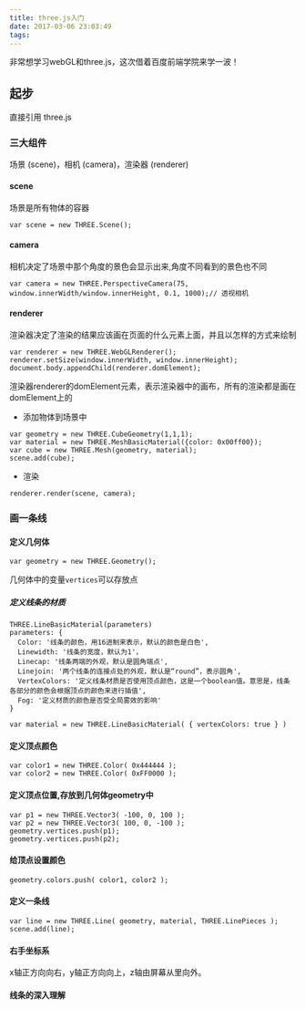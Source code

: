 ```yaml
---
title: three.js入门
date: 2017-03-06 23:03:49
tags:
---
```

非常想学习webGL和three.js，这次借着百度前端学院来学一波！

<!--more-->

## 起步
直接引用 three.js

### 三大组件
场景 (scene)，相机 (camera)，渲染器 (renderer)

#### scene
场景是所有物体的容器
```
var scene = new THREE.Scene();
```

#### camera
相机决定了场景中那个角度的景色会显示出来,角度不同看到的景色也不同
```
var camera = new THREE.PerspectiveCamera(75, window.innerWidth/window.innerHeight, 0.1, 1000);// 透视相机
```

#### renderer
渲染器决定了渲染的结果应该画在页面的什么元素上面，并且以怎样的方式来绘制
```
var renderer = new THREE.WebGLRenderer();
renderer.setSize(window.innerWidth, window.innerHeight);
document.body.appendChild(renderer.domElement);
```
渲染器renderer的domElement元素，表示渲染器中的画布，所有的渲染都是画在domElement上的

- 添加物体到场景中

```
var geometry = new THREE.CubeGeometry(1,1,1);
var material = new THREE.MeshBasicMaterial({color: 0x00ff00});
var cube = new THREE.Mesh(geometry, material);
scene.add(cube);
```

- 渲染

```
renderer.render(scene, camera);
```

### 画一条线

#### 定义几何体

```
var geometry = new THREE.Geometry();
```
几何体中的变量`vertices`可以存放点

##### 定义线条的材质

```
THREE.LineBasicMaterial(parameters)
parameters: {
  Color: '线条的颜色，用16进制来表示，默认的颜色是白色',
  Linewidth: '线条的宽度，默认为1'，
  Linecap: '线条两端的外观，默认是圆角端点',
  Linejoin: '两个线条的连接点处的外观，默认是“round”，表示圆角',
  VertexColors: '定义线条材质是否使用顶点颜色，这是一个boolean值。意思是，线条各部分的颜色会根据顶点的颜色来进行插值',
  Fog: '定义材质的颜色是否受全局雾效的影响'
}
```
```
var material = new THREE.LineBasicMaterial( { vertexColors: true } )
```

#### 定义顶点颜色

```
var color1 = new THREE.Color( 0x444444 );
var color2 = new THREE.Color( 0xFF0000 );
```

#### 定义顶点位置,存放到几何体geometry中

```
var p1 = new THREE.Vector3( -100, 0, 100 );
var p2 = new THREE.Vector3( 100, 0, -100 );
geometry.vertices.push(p1);
geometry.vertices.push(p2);
```

#### 给顶点设置颜色

```
geometry.colors.push( color1, color2 );
```

#### 定义一条线

```
var line = new THREE.Line( geometry, material, THREE.LinePieces );
scene.add(line);
```

#### 右手坐标系
x轴正方向向右，y轴正方向向上，z轴由屏幕从里向外。

#### 线条的深入理解
